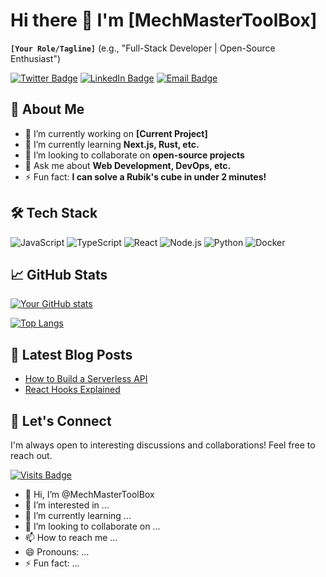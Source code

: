 # Hi there 👋 I'm [MechMasterToolBox]

**`[Your Role/Tagline]`** (e.g., "Full-Stack Developer | Open-Source Enthusiast")

[![Twitter Badge](https://img.shields.io/badge/-@YourTwitter-1DA1F2?style=flat&logo=twitter&logoColor=white)](https://twitter.com/YourTwitter)
[![LinkedIn Badge](https://img.shields.io/badge/-YourLinkedIn-blue?style=flat&logo=Linkedin&logoColor=white)](https://linkedin.com/in/YourLinkedIn)
[![Email Badge](https://img.shields.io/badge/-YourEmail-D14836?style=flat&logo=gmail&logoColor=white)](mailto:your.email@example.com)

## 🚀 About Me

- 🔭 I’m currently working on **[Current Project]**
- 🌱 I’m currently learning **Next.js, Rust, etc.**
- 👯 I’m looking to collaborate on **open-source projects**
- 💬 Ask me about **Web Development, DevOps, etc.**
- ⚡ Fun fact: **I can solve a Rubik's cube in under 2 minutes!**

## 🛠 Tech Stack

![JavaScript](https://img.shields.io/badge/-JavaScript-F7DF1E?style=flat&logo=javascript&logoColor=black)
![TypeScript](https://img.shields.io/badge/-TypeScript-3178C6?style=flat&logo=typescript&logoColor=white)
![React](https://img.shields.io/badge/-React-61DAFB?style=flat&logo=react&logoColor=black)
![Node.js](https://img.shields.io/badge/-Node.js-339933?style=flat&logo=node.js&logoColor=white)
![Python](https://img.shields.io/badge/-Python-3776AB?style=flat&logo=python&logoColor=white)
![Docker](https://img.shields.io/badge/-Docker-2496ED?style=flat&logo=docker&logoColor=white)

## 📈 GitHub Stats

[![Your GitHub stats](https://github-readme-stats.vercel.app/api?username=yourusername&show_icons=true&theme=radical)](https://github.com/MechMasterToolBox)

[![Top Langs](https://github-readme-stats.vercel.app/api/top-langs/?username=yourusername&layout=compact&theme=radical)](https://github.com/MechMasterToolBox)

## 📝 Latest Blog Posts

- [How to Build a Serverless API](https://qiandocs.com)
- [React Hooks Explained](https://qiandocs.com)

## 🤝 Let's Connect

I'm always open to interesting discussions and collaborations! Feel free to reach out.

[![Visits Badge](https://badges.pufler.dev/visits/yourusername/yourusername)]()

<!---
MechMasterToolBox/MechMasterToolBox is a ✨ special ✨ repository because its `README.md` (this file) appears on your GitHub profile.
You can click the Preview link to take a look at your changes.
--->

- 👋 Hi, I’m @MechMasterToolBox
- 👀 I’m interested in ...
- 🌱 I’m currently learning ...
- 💞️ I’m looking to collaborate on ...
- 📫 How to reach me ...
- 😄 Pronouns: ...
- ⚡ Fun fact: ...


